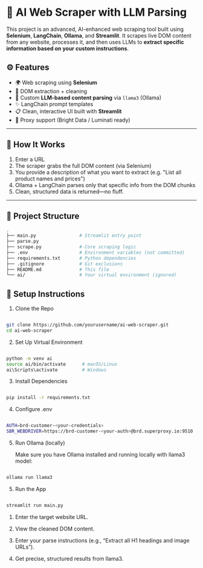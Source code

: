 # 🤖 AI Web Scraper with LLM Parsing

This project is an advanced, AI-enhanced web scraping tool built using **Selenium**, **LangChain**, **Ollama**, and **Streamlit**. It scrapes live DOM content from any website, processes it, and then uses LLMs to **extract specific information based on your custom instructions**.

## ⚙️ Features

- 🌍 Web scraping using **Selenium**
- 🔎 DOM extraction + cleaning
- 🧠 Custom **LLM-based content parsing** via `llama3` (Ollama)
- ✨ LangChain prompt templates
- 📋 Clean, interactive UI built with **Streamlit**
- 🔐 Proxy support (Bright Data / Luminati ready)

---

## 🧠 How It Works

1. Enter a URL
2. The scraper grabs the full DOM content (via Selenium)
3. You provide a description of what you want to extract (e.g. "List all product names and prices")
4. Ollama + LangChain parses only that specific info from the DOM chunks
5. Clean, structured data is returned—no fluff.

---

## 📁 Project Structure

```bash
.
├── main.py                # Streamlit entry point
├── parse.py
├── scrape.py              # Core scraping logic
├── .env                   # Environment variables (not committed)
├── requirements.txt       # Python dependencies
├── .gitignore             # Git exclusions
├── README.md              # This file
└── ai/                    # Your virtual environment (ignored)

```
## 🔧 Setup Instructions

1. Clone the Repo
   
```bash

git clone https://github.com/yourusername/ai-web-scraper.git
cd ai-web-scraper

```

2. Set Up Virtual Environment


```bash

python -m venv ai
source ai/bin/activate      # macOS/Linux
ai\Scripts\activate         # Windows

```

3. Install Dependencies

```bash

pip install -r requirements.txt

```

4. Configure .env

```bash

AUTH=brd-customer-<your-credentials>
SBR_WEBDRIVER=https://brd-customer-<your-auth>@brd.superproxy.io:9510

```

5. Run Ollama (locally)
   
   Make sure you have Ollama installed and running locally with llama3 model:

```bash

ollama run llama3

```

5. Run the App

```bash

streamlit run main.py

```
  1. Enter the target website URL.
  
  2. View the cleaned DOM content.
  
  3. Enter your parse instructions (e.g., “Extract all H1 headings and image URLs”).
  
  4. Get precise, structured results from llama3.



